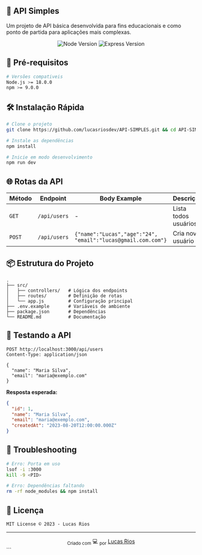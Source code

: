 ## 🚀 API Simples
Um projeto de API básica desenvolvida para fins educacionais e como ponto de partida para aplicações mais complexas.

<p align="center">
  <img src="https://img.shields.io/badge/Node.js-18.x-green?logo=node.js" alt="Node Version">
  <img src="https://img.shields.io/badge/Express-4.x-blue?logo=express" alt="Express Version">
</p>

## 📌 Pré-requisitos

```bash
# Versões compativeis
Node.js >= 18.0.0
npm >= 9.0.0
```

## 🛠 Instalação Rápida

```bash
# Clone o projeto
git clone https://github.com/lucasriosdev/API-SIMPLES.git && cd API-SIMPLES

# Instale as dependências
npm install

# Inicie em modo desenvolvimento
npm run dev
```

## 🌐 Rotas da API

| Método | Endpoint       | Body Example                  | Descrição           |
|--------|----------------|-------------------------------|---------------------|
| `GET`  | `/api/users`   | -                             | Lista todos usuários|
| `POST` | `/api/users`   | `{"name":"Lucas","age":"24", "email":"lucas@gmail.com.com"}` | Cria novo usuário |

## 📦 Estrutura do Projeto

```plaintext
.
├── src/
│   ├── controllers/   # Lógica dos endpoints
│   ├── routes/        # Definição de rotas
│   └── app.js         # Configuração principal
├── .env.example       # Variáveis de ambiente
├── package.json       # Dependências
└── README.md          # Documentação
```

## 🧪 Testando a API

```http
POST http://localhost:3000/api/users
Content-Type: application/json

{
  "name": "Maria Silva",
  "email": "maria@exemplo.com"
}
```

**Resposta esperada:**
```json
{
  "id": 1,
  "name": "Maria Silva",
  "email": "maria@exemplo.com",
  "createdAt": "2023-08-20T12:00:00.000Z"
}
```

## 🚨 Troubleshooting

```bash
# Erro: Porta em uso
lsof -i :3000
kill -9 <PID>

# Erro: Dependências faltando
rm -rf node_modules && npm install
```

## 📜 Licença

```text
MIT License © 2023 - Lucas Rios
```

---

<div align="center">
  <sub>Criado com</sub> 💻 <sub>por</sub> <a href="https://github.com/lucasriosdev">Lucas Rios</a>
</div>
```

